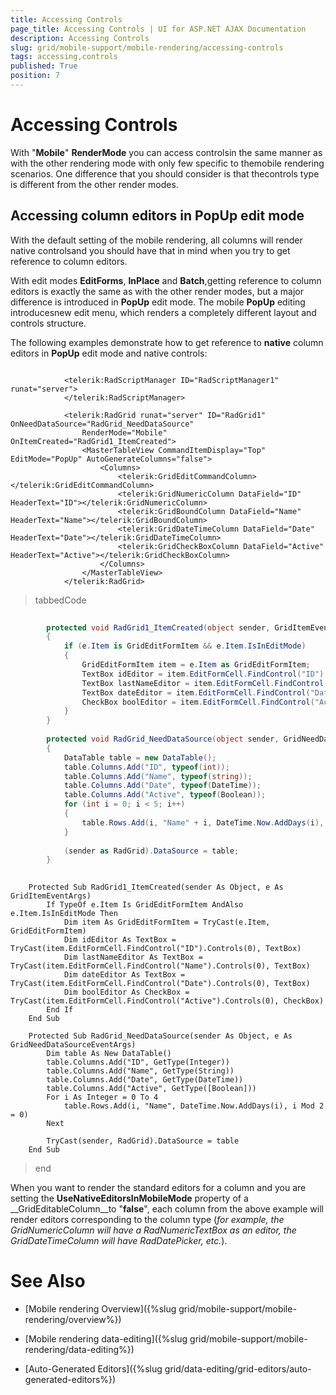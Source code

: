 ```yaml
---
title: Accessing Controls
page_title: Accessing Controls | UI for ASP.NET AJAX Documentation
description: Accessing Controls
slug: grid/mobile-support/mobile-rendering/accessing-controls
tags: accessing,controls
published: True
position: 7
---
```


# Accessing Controls



With "__Mobile__" __RenderMode__ you can access controlsin the same manner as with the other rendering mode with only few specific to themobile rendering scenarios. One difference that you should consider is that thecontrols type is different from the other render modes.

## Accessing column editors in PopUp edit mode

With the default setting of the mobile rendering, all columns will render native controlsand you should have that in mind when you try to get reference to column editors.

With edit modes __EditForms__, __InPlace__ and __Batch__,getting reference to column editors is exactly the same as with the other render modes, but a major difference is introduced in __PopUp__ edit mode. The mobile __PopUp__ editing introducesnew edit menu, which renders a completely different layout and controls structure.

The following examples demonstrate how to get reference to __native__ column editors in __PopUp__ edit mode and native controls:

````ASPNET
	
			<telerik:RadScriptManager ID="RadScriptManager1" runat="server">
			</telerik:RadScriptManager>
	
			<telerik:RadGrid runat="server" ID="RadGrid1" OnNeedDataSource="RadGrid_NeedDataSource" 
				RenderMode="Mobile" OnItemCreated="RadGrid1_ItemCreated">
				<MasterTableView CommandItemDisplay="Top" EditMode="PopUp" AutoGenerateColumns="false">
					<Columns>
						<telerik:GridEditCommandColumn></telerik:GridEditCommandColumn>
						<telerik:GridNumericColumn DataField="ID" HeaderText="ID"></telerik:GridNumericColumn>
						<telerik:GridBoundColumn DataField="Name" HeaderText="Name"></telerik:GridBoundColumn>
						<telerik:GridDateTimeColumn DataField="Date" HeaderText="Date"></telerik:GridDateTimeColumn>
						<telerik:GridCheckBoxColumn DataField="Active" HeaderText="Active"></telerik:GridCheckBoxColumn>
					</Columns>
				</MasterTableView>
			</telerik:RadGrid>
````



>tabbedCode

````C#
	
		protected void RadGrid1_ItemCreated(object sender, GridItemEventArgs e)
		{
			if (e.Item is GridEditFormItem && e.Item.IsInEditMode)
			{
				GridEditFormItem item = e.Item as GridEditFormItem;
				TextBox idEditor = item.EditFormCell.FindControl("ID").Controls[0] as TextBox;
				TextBox lastNameEditor = item.EditFormCell.FindControl("Name").Controls[0] as TextBox;
				TextBox dateEditor = item.EditFormCell.FindControl("Date").Controls[0] as TextBox;
				CheckBox boolEditor = item.EditFormCell.FindControl("Active").Controls[0] as CheckBox;
			}
		}
	
		protected void RadGrid_NeedDataSource(object sender, GridNeedDataSourceEventArgs e)
		{
			DataTable table = new DataTable();
			table.Columns.Add("ID", typeof(int));
			table.Columns.Add("Name", typeof(string));
			table.Columns.Add("Date", typeof(DateTime));
			table.Columns.Add("Active", typeof(Boolean));
			for (int i = 0; i < 5; i++)
			{
				table.Rows.Add(i, "Name" + i, DateTime.Now.AddDays(i), i % 2 == 0);
			}
	
			(sender as RadGrid).DataSource = table;
		}
		
````
````VB.NET
	Protected Sub RadGrid1_ItemCreated(sender As Object, e As GridItemEventArgs)
		If TypeOf e.Item Is GridEditFormItem AndAlso e.Item.IsInEditMode Then
			Dim item As GridEditFormItem = TryCast(e.Item, GridEditFormItem)
			Dim idEditor As TextBox = TryCast(item.EditFormCell.FindControl("ID").Controls(0), TextBox)
			Dim lastNameEditor As TextBox = TryCast(item.EditFormCell.FindControl("Name").Controls(0), TextBox)
			Dim dateEditor As TextBox = TryCast(item.EditFormCell.FindControl("Date").Controls(0), TextBox)
			Dim boolEditor As CheckBox = TryCast(item.EditFormCell.FindControl("Active").Controls(0), CheckBox)
		End If
	End Sub
	
	Protected Sub RadGrid_NeedDataSource(sender As Object, e As GridNeedDataSourceEventArgs)
		Dim table As New DataTable()
		table.Columns.Add("ID", GetType(Integer))
		table.Columns.Add("Name", GetType(String))
		table.Columns.Add("Date", GetType(DateTime))
		table.Columns.Add("Active", GetType([Boolean]))
		For i As Integer = 0 To 4
			table.Rows.Add(i, "Name", DateTime.Now.AddDays(i), i Mod 2 = 0)
		Next
	
		TryCast(sender, RadGrid).DataSource = table
	End Sub
````
>end

When you want to render the standard editors for a column and you are setting the	__UseNativeEditorsInMobileMode__ property of a __GridEditableColumn__to "__false__", each column from the above example will render editors	corresponding to the column type (*for example, the GridNumericColumn will have a RadNumericTextBox as an editor, the GridDateTimeColumn will have RadDatePicker, etc.*).

# See Also

 * [Mobile rendering Overview]({%slug grid/mobile-support/mobile-rendering/overview%})

 * [Mobile rendering data-editing]({%slug grid/mobile-support/mobile-rendering/data-editing%})

 * [Auto-Generated Editors]({%slug grid/data-editing/grid-editors/auto-generated-editors%})
